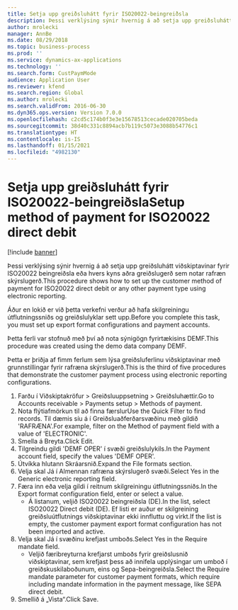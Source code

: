 ```yaml
---
title: Setja upp greiðsluhátt fyrir ISO20022-beingreiðsla
description: Þessi verklýsing sýnir hvernig á að setja upp greiðsluhátt viðskiptavinar fyrir ISO20022 beingreiðsla eða hvers kyns aðra greiðslugerð sem notar rafræn skýrslugerð.
author: mrolecki
manager: AnnBe
ms.date: 08/29/2018
ms.topic: business-process
ms.prod: ''
ms.service: dynamics-ax-applications
ms.technology: ''
ms.search.form: CustPaymMode
audience: Application User
ms.reviewer: kfend
ms.search.region: Global
ms.author: mrolecki
ms.search.validFrom: 2016-06-30
ms.dyn365.ops.version: Version 7.0.0
ms.openlocfilehash: c2cd5c174b0f3e3e15678513cecade020705beda
ms.sourcegitcommit: 38d40c331c8894acb7b119c5073e3088b54776c1
ms.translationtype: HT
ms.contentlocale: is-IS
ms.lasthandoff: 01/15/2021
ms.locfileid: "4982130"
---
```

# <a name="setup-method-of-payment-for-iso20022-direct-debit"></a><span data-ttu-id="f3d41-103">Setja upp greiðsluhátt fyrir ISO20022-beingreiðsla</span><span class="sxs-lookup"><span data-stu-id="f3d41-103">Setup method of payment for ISO20022 direct debit</span></span>

[!include [banner](../../includes/banner.md)]

<span data-ttu-id="f3d41-104">Þessi verklýsing sýnir hvernig á að setja upp greiðsluhátt viðskiptavinar fyrir ISO20022 beingreiðsla eða hvers kyns aðra greiðslugerð sem notar rafræn skýrslugerð.</span><span class="sxs-lookup"><span data-stu-id="f3d41-104">This procedure shows how to set up the customer method of payment for ISO20022 direct debit or any other payment type using electronic reporting.</span></span> 



<span data-ttu-id="f3d41-105">Áður en lokið er við þetta verkefni verður að hafa skilgreiningu útflutningssniðs og greiðslulyklar sett upp.</span><span class="sxs-lookup"><span data-stu-id="f3d41-105">Before you complete this task, you must set up export format configurations and payment accounts.</span></span>



<span data-ttu-id="f3d41-106">Þetta ferli var stofnuð með því að nota sýnigögn fyrirtækisins DEMF.</span><span class="sxs-lookup"><span data-stu-id="f3d41-106">This procedure was created using the demo data company DEMF.</span></span>



<span data-ttu-id="f3d41-107">Þetta er þriðja af fimm ferlum sem lýsa greiðsluferlinu viðskiptavinar með grunnstillingar fyrir rafræna skýrslugerð.</span><span class="sxs-lookup"><span data-stu-id="f3d41-107">This is the third of five procedures that demonstrate the customer payment process using electronic reporting configurations.</span></span>

1. <span data-ttu-id="f3d41-108">Farðu í Viðskiptakröfur > Greiðsluuppsetning > Greiðsluhættir.</span><span class="sxs-lookup"><span data-stu-id="f3d41-108">Go to Accounts receivable > Payments setup > Methods of payment.</span></span>
2. <span data-ttu-id="f3d41-109">Nota flýtiafmörkun til að finna færslur</span><span class="sxs-lookup"><span data-stu-id="f3d41-109">Use the Quick Filter to find records.</span></span> <span data-ttu-id="f3d41-110">Til dæmis síu á í Greiðsluaðferðarsvæðinu með gildið 'RAFRÆNA'.</span><span class="sxs-lookup"><span data-stu-id="f3d41-110">For example, filter on the Method of payment field with a value of 'ELECTRONIC'.</span></span>
3. <span data-ttu-id="f3d41-111">Smella á Breyta.</span><span class="sxs-lookup"><span data-stu-id="f3d41-111">Click Edit.</span></span>
4. <span data-ttu-id="f3d41-112">Tilgreindu gildi 'DEMF OPER' í svæði greiðslulykils.</span><span class="sxs-lookup"><span data-stu-id="f3d41-112">In the Payment account field, specify the values 'DEMF OPER'.</span></span>
5. <span data-ttu-id="f3d41-113">Útvíkka hlutann Skráarsnið.</span><span class="sxs-lookup"><span data-stu-id="f3d41-113">Expand the File formats section.</span></span>
6. <span data-ttu-id="f3d41-114">Velja skal Já í Almennan rafræna skýrslugerð svæði.</span><span class="sxs-lookup"><span data-stu-id="f3d41-114">Select Yes in the Generic electronic reporting field.</span></span>
7. <span data-ttu-id="f3d41-115">Færa inn eða velja gildi í reitnum skilgreiningu útflutningssniðs.</span><span class="sxs-lookup"><span data-stu-id="f3d41-115">In the Export format configuration field, enter or select a value.</span></span>
    * <span data-ttu-id="f3d41-116">Á listanum, veljið ISO20022 beingreiðsla (DE).</span><span class="sxs-lookup"><span data-stu-id="f3d41-116">In the list, select ISO20022 Direct debit (DE).</span></span>  <span data-ttu-id="f3d41-117">Ef listi er auður er skilgreining greiðsluútflutnings viðskiptavinar ekki innfluttu og virkt.</span><span class="sxs-lookup"><span data-stu-id="f3d41-117">If the list is empty, the customer payment export format configuration has not been imported and active.</span></span>  
8. <span data-ttu-id="f3d41-118">Velja skal Já í svæðinu krefjast umboðs.</span><span class="sxs-lookup"><span data-stu-id="f3d41-118">Select Yes in the Require mandate field.</span></span>
    * <span data-ttu-id="f3d41-119">Veljið færibreyturna krefjarst umboðs fyrir greiðslusnið viðskiptavinar, sem krefjast þess að innifela upplýsingar um umboð í greiðskuskilaboðunum, eins og Sepa-beingreiðsla.</span><span class="sxs-lookup"><span data-stu-id="f3d41-119">Select the Require mandate parameter for customer payment formats, which require including mandate information in the payment message, like SEPA direct debit.</span></span>  
9. <span data-ttu-id="f3d41-120">Smellið á „Vista“.</span><span class="sxs-lookup"><span data-stu-id="f3d41-120">Click Save.</span></span>

